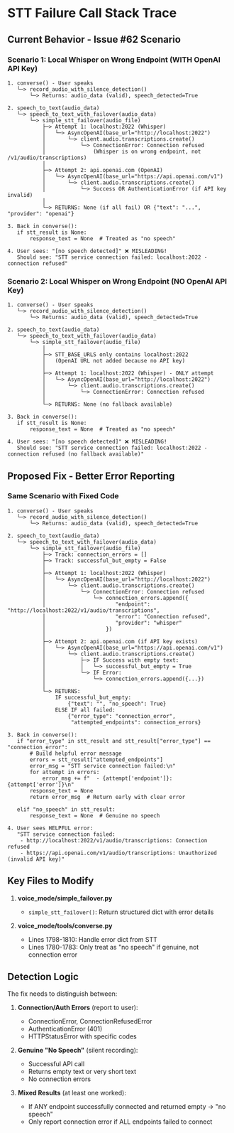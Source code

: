 # STT Failure Call Stack Trace

## Current Behavior - Issue #62 Scenario

### Scenario 1: Local Whisper on Wrong Endpoint (WITH OpenAI API Key)

```
1. converse() - User speaks
   └─> record_audio_with_silence_detection()
       └─> Returns: audio_data (valid), speech_detected=True

2. speech_to_text(audio_data)
   └─> speech_to_text_with_failover(audio_data)
       └─> simple_stt_failover(audio_file)
           ├─> Attempt 1: localhost:2022 (Whisper)
           │   └─> AsyncOpenAI(base_url="http://localhost:2022")
           │       └─> client.audio.transcriptions.create()
           │           └─> ConnectionError: Connection refused
           │               (Whisper is on wrong endpoint, not /v1/audio/transcriptions)
           │
           ├─> Attempt 2: api.openai.com (OpenAI)
           │   └─> AsyncOpenAI(base_url="https://api.openai.com/v1")
           │       └─> client.audio.transcriptions.create()
           │           └─> Success OR AuthenticationError (if API key invalid)
           │
           └─> RETURNS: None (if all fail) OR {"text": "...", "provider": "openai"}

3. Back in converse():
   if stt_result is None:
       response_text = None  # Treated as "no speech"

4. User sees: "[no speech detected]" ❌ MISLEADING!
   Should see: "STT service connection failed: localhost:2022 - connection refused"
```

### Scenario 2: Local Whisper on Wrong Endpoint (NO OpenAI API Key)

```
1. converse() - User speaks
   └─> record_audio_with_silence_detection()
       └─> Returns: audio_data (valid), speech_detected=True

2. speech_to_text(audio_data)
   └─> speech_to_text_with_failover(audio_data)
       └─> simple_stt_failover(audio_file)
           │
           ├─> STT_BASE_URLS only contains localhost:2022
           │   (OpenAI URL not added because no API key)
           │
           ├─> Attempt 1: localhost:2022 (Whisper) - ONLY attempt
           │   └─> AsyncOpenAI(base_url="http://localhost:2022")
           │       └─> client.audio.transcriptions.create()
           │           └─> ConnectionError: Connection refused
           │
           └─> RETURNS: None (no fallback available)

3. Back in converse():
   if stt_result is None:
       response_text = None  # Treated as "no speech"

4. User sees: "[no speech detected]" ❌ MISLEADING!
   Should see: "STT service connection failed: localhost:2022 - connection refused (no fallback available)"
```

## Proposed Fix - Better Error Reporting

### Same Scenario with Fixed Code

```
1. converse() - User speaks
   └─> record_audio_with_silence_detection()
       └─> Returns: audio_data (valid), speech_detected=True

2. speech_to_text(audio_data)
   └─> speech_to_text_with_failover(audio_data)
       └─> simple_stt_failover(audio_file)
           ├─> Track: connection_errors = []
           ├─> Track: successful_but_empty = False
           │
           ├─> Attempt 1: localhost:2022 (Whisper)
           │   └─> AsyncOpenAI(base_url="http://localhost:2022")
           │       └─> client.audio.transcriptions.create()
           │           └─> ConnectionError: Connection refused
           │               └─> connection_errors.append({
           │                      "endpoint": "http://localhost:2022/v1/audio/transcriptions",
           │                      "error": "Connection refused",
           │                      "provider": "whisper"
           │                   })
           │
           ├─> Attempt 2: api.openai.com (if API key exists)
           │   └─> AsyncOpenAI(base_url="https://api.openai.com/v1")
           │       └─> client.audio.transcriptions.create()
           │           ├─> IF Success with empty text:
           │           │   └─> successful_but_empty = True
           │           └─> IF Error:
           │               └─> connection_errors.append({...})
           │
           └─> RETURNS:
               IF successful_but_empty:
                   {"text": "", "no_speech": True}
               ELSE IF all failed:
                   {"error_type": "connection_error",
                    "attempted_endpoints": connection_errors}

3. Back in converse():
   if "error_type" in stt_result and stt_result["error_type"] == "connection_error":
       # Build helpful error message
       errors = stt_result["attempted_endpoints"]
       error_msg = "STT service connection failed:\n"
       for attempt in errors:
           error_msg += f"  - {attempt['endpoint']}: {attempt['error']}\n"
       response_text = None
       return error_msg  # Return early with clear error

   elif "no_speech" in stt_result:
       response_text = None  # Genuine no speech

4. User sees HELPFUL error:
   "STT service connection failed:
    - http://localhost:2022/v1/audio/transcriptions: Connection refused
    - https://api.openai.com/v1/audio/transcriptions: Unauthorized (invalid API key)"
```

## Key Files to Modify

1. **voice_mode/simple_failover.py**
   - `simple_stt_failover()`: Return structured dict with error details

2. **voice_mode/tools/converse.py**
   - Lines 1798-1810: Handle error dict from STT
   - Lines 1780-1783: Only treat as "no speech" if genuine, not connection error

## Detection Logic

The fix needs to distinguish between:

1. **Connection/Auth Errors** (report to user):
   - ConnectionError, ConnectionRefusedError
   - AuthenticationError (401)
   - HTTPStatusError with specific codes

2. **Genuine "No Speech"** (silent recording):
   - Successful API call
   - Returns empty text or very short text
   - No connection errors

3. **Mixed Results** (at least one worked):
   - If ANY endpoint successfully connected and returned empty → "no speech"
   - Only report connection error if ALL endpoints failed to connect